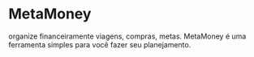 # MetaMoney
organize financeiramente viagens, compras, metas. MetaMoney é uma ferramenta simples para você fazer seu planejamento.